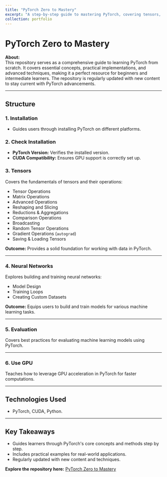 ```yaml
---
title: "PyTorch Zero to Mastery"
excerpt: "A step-by-step guide to mastering PyTorch, covering tensors, neural networks, and GPU utilization.<br/><img src='/images/pytorch.png'>"
collection: portfolio
---
```


# PyTorch Zero to Mastery

**About:**  
This repository serves as a comprehensive guide to learning PyTorch from scratch. It covers essential concepts, practical implementations, and advanced techniques, making it a perfect resource for beginners and intermediate learners. The repository is regularly updated with new content to stay current with PyTorch advancements.

---

## Structure

### 1. Installation

- Guides users through installing PyTorch on different platforms.

### 2. Check Installation

- **PyTorch Version:** Verifies the installed version.
- **CUDA Compatibility:** Ensures GPU support is correctly set up.

### 3. Tensors

Covers the fundamentals of tensors and their operations:

- Tensor Operations
- Matrix Operations
- Advanced Operations
- Reshaping and Slicing
- Reductions & Aggregations
- Comparison Operations
- Broadcasting
- Random Tensor Operations
- Gradient Operations (`autograd`)
- Saving & Loading Tensors

**Outcome:** Provides a solid foundation for working with data in PyTorch.

---

### 4. Neural Networks

Explores building and training neural networks:

- Model Design
- Training Loops
- Creating Custom Datasets

**Outcome:** Equips users to build and train models for various machine learning tasks.

---

### 5. Evaluation

Covers best practices for evaluating machine learning models using PyTorch.

---

### 6. Use GPU

Teaches how to leverage GPU acceleration in PyTorch for faster computations.

---

## Technologies Used

- PyTorch, CUDA, Python.

---

## Key Takeaways

- Guides learners through PyTorch's core concepts and methods step by step.
- Includes practical examples for real-world applications.
- Regularly updated with new content and techniques.

**Explore the repository here:** [PyTorch Zero to Mastery](https://github.com/MeshkatShB/pytorch-zero-to-mastery)
